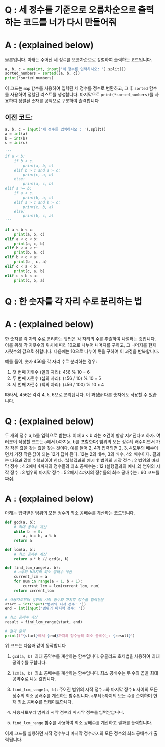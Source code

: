 # Q : 세 정수를 기준으로 오름차순으로 출력하는 코드를 너가 다시 만들어줘 

# A : (explained below)
물론입니다. 아래는 주어진 세 정수를 오름차순으로 정렬하여 출력하는 코드입니다.

```python
a, b, c = map(int, input('세 정수를 입력하시오: ').split())
sorted_numbers = sorted([a, b, c])
print(*sorted_numbers)
```

이 코드는 `map` 함수를 사용하여 입력된 세 정수를 정수로 변환하고, 그 후 `sorted` 함수를 사용하여 정렬된 리스트를 생성합니다. 마지막으로 `print(*sorted_numbers)`를 사용하여 정렬된 숫자를 공백으로 구분하여 출력합니다.

## 이전 코드:

```python
a, b, c = input('세 정수를 입력하시오 : ').split()
a = int(a)
b = int(b)
c = int(c)

'''
if a < b:
    if b < c:
        print(a, b, c)
    elif b > c and a > c:
        print(c, a, b)
    else:
        print(a, c, b)
elif a >= b:
    if a < c:
        print(b, a, c)
    elif a > c and b > c:
        print(c, b, a)
    else:
        print(b, c, a)
'''
  
if a < b < c:
    print(a, b, c)
elif a < c < b:
    print(a, c, b)
elif b < a < c:
    print(b, a, c)
elif b < c < a:
    print(b , c, a)
elif c < a < b:
    print(c, a, b)
elif c < b < a:
    print(c, b, a)
```


# Q : 한 숫자를 각 자리 수로 분리하는 법

# A : (explained below)
한 숫자를 각 자리 수로 분리하는 방법은 각 자리의 수를 추출하여 나열하는 것입니다. 이를 위해 각 자릿수의 위치에 따라 10으로 나누어 나머지를 구하고, 그 나머지를 현재 자릿수의 값으로 취합니다. 다음에는 10으로 나누어 몫을 구하여 이 과정을 반복합니다.

예를 들어, 숫자 456을 각 자리 수로 분리하는 경우:

1. 첫 번째 자릿수 (일의 자리): 456 % 10 = 6
2. 두 번째 자릿수 (십의 자리): (456 / 10) % 10 = 5
3. 세 번째 자릿수 (백의 자리): (456 / 100) % 10 = 4

따라서, 456은 각각 4, 5, 6으로 분리됩니다. 이 과정을 다른 숫자에도 적용할 수 있습니다.


# Q : (explained below)
두 개의 정수 a, b를 입력으로 받는다. 이때 a < b 라는 조건이 항상 지켜진다고 하자. 여러분이 작성할 코드는 a에서 b까지(a, b를 포함한다) 범위의 모든 정수의 배수이면서 가장 작은 값을 갖는 값을 찾는 것이다. 예를 들어 2, 4가 입력되면 2, 3, 4 모두의 배수이면서 가장 작은 값이 되는 12가 답이 된다. 12는 2의 배수, 3의 배수, 4의 배수이다. 결과는 다음과 같이 수행되어야 한다.
(실행결과의 예시_1)
범위의 시작 정수 : 2
범위의 마지막 정수 : 4
2에서 4까지의 정수들의 최소 공배수는 : 12
(실행결과의 예시_2)
범위의 시작 정수 : 3
범위의 마지막 정수 : 5
2에서 4까지의 정수들의 최소 공배수는 : 60
코드를 짜줘.

# A : (explained below)
아래는 입력받은 범위의 모든 정수의 최소 공배수를 계산하는 코드입니다.

```python
def gcd(a, b):
    # 최대 공약수 계산
    while b != 0:
        a, b = b, a % b
    return a

def lcm(a, b):
    # 최소 공배수 계산
    return a * b // gcd(a, b)

def find_lcm_range(a, b):
    # a부터 b까지의 최소 공배수 계산
    current_lcm = a
    for num in range(a + 1, b + 1):
        current_lcm = lcm(current_lcm, num)
    return current_lcm

# 사용자로부터 범위의 시작 정수와 마지막 정수를 입력받음
start = int(input("범위의 시작 정수: "))
end = int(input("범위의 마지막 정수: "))

# 최소 공배수 계산
result = find_lcm_range(start, end)

# 결과 출력
print(f"{start}에서 {end}까지의 정수들의 최소 공배수는: {result}")
```

위 코드는 다음과 같이 동작합니다:

1. `gcd(a, b)`: 최대 공약수를 계산하는 함수입니다. 유클리드 호제법을 사용하여 최대 공약수를 구합니다.

2. `lcm(a, b)`: 최소 공배수를 계산하는 함수입니다. 최소 공배수는 두 수의 곱을 최대 공약수로 나눈 값입니다.

3. `find_lcm_range(a, b)`: 주어진 범위의 시작 정수 `a`와 마지막 정수 `b` 사이의 모든 정수의 최소 공배수를 계산하는 함수입니다. `a`부터 `b`까지의 모든 수를 순회하며 현재 최소 공배수를 업데이트합니다.

4. 사용자로부터 범위의 시작 정수와 마지막 정수를 입력받습니다.

5. `find_lcm_range` 함수를 사용하여 최소 공배수를 계산하고 결과를 출력합니다.

이제 코드를 실행하면 시작 정수부터 마지막 정수까지의 모든 정수의 최소 공배수가 출력됩니다.
